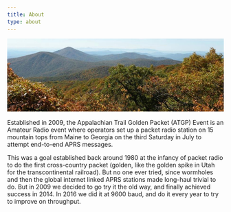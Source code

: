 ```yaml
---
title: About
type: about
---
```


![](about.jpeg)

Established in 2009, the Appalachian Trail Golden Packet (ATGP) Event is an Amateur Radio event where operators set up a packet radio station on 15 mountain tops from Maine to Georgia on the third Saturday in July to attempt end-to-end APRS messages.

This was a goal established back around 1980 at the infancy of packet radio to do the first cross-country packet (golden, like the golden spike in Utah for the transcontinental railroad). But no one ever tried, since wormholes and then the global internet linked APRS stations made long-haul trivial to do. But in 2009 we decided to go try it the old way, and finally achieved success in 2014. In 2016 we did it at 9600 baud, and do it every year to try to improve on throughput.